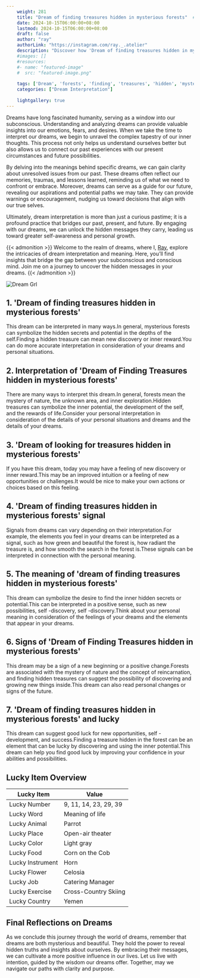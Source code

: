 ```yaml
---
    weight: 281
    title: "Dream of finding treasures hidden in mysterious forests"  # Assuming 'title' column exists
    date: 2024-10-15T06:00:00+08:00
    lastmod: 2024-10-15T06:00:00+08:00
    draft: false
    author: "ray"
    authorLink: "https://instagram.com/ray._.atelier"
    description: "Discover how 'Dream of finding treasures hidden in mysterious forests' can interpret your future and uncover its significant meanings in your life."
    #images: []
    #resources:
    #- name: "featured-image"
    #  src: "featured-image.png"
    
    tags: ['Dream', 'forests', 'finding', 'treasures', 'hidden', 'mysterious']
    categories: ["Dream Interpretation"]
    
    lightgallery: true
---
```

    
Dreams have long fascinated humanity, serving as a window into our subconscious. Understanding and analyzing dreams can provide valuable insights into our emotions, fears, and desires. When we take the time to interpret our dreams, we begin to unravel the complex tapestry of our inner thoughts. This process not only helps us understand ourselves better but also allows us to connect our past experiences with our present circumstances and future possibilities.

By delving into the meanings behind specific dreams, we can gain clarity about unresolved issues from our past. These dreams often reflect our memories, traumas, and lessons learned, reminding us of what we need to confront or embrace. Moreover, dreams can serve as a guide for our future, revealing our aspirations and potential paths we may take. They can provide warnings or encouragement, nudging us toward decisions that align with our true selves.

Ultimately, dream interpretation is more than just a curious pastime; it is a profound practice that bridges our past, present, and future. By engaging with our dreams, we can unlock the hidden messages they carry, leading us toward greater self-awareness and personal growth.

{{< admonition >}}
Welcome to the realm of dreams, where I, [Ray](https://instagram.com/ray._.atelier), explore the intricacies of dream interpretation and meaning. Here, you’ll find insights that bridge the gap between your subconscious and conscious mind. Join me on a journey to uncover the hidden messages in your dreams.
{{< /admonition >}}

![Dream Grl](https://cdn.pixabay.com/photo/2017/11/02/03/35/gothic-2910057_1280.jpg "Dream Grl")

## 1. 'Dream of finding treasures hidden in mysterious forests'
This dream can be interpreted in many ways.In general, mysterious forests can symbolize the hidden secrets and potential in the depths of the self.Finding a hidden treasure can mean new discovery or inner reward.You can do more accurate interpretation in consideration of your dreams and personal situations.

## 2. Interpretation of 'Dream of Finding Treasures hidden in mysterious forests'
There are many ways to interpret this dream.In general, forests mean the mystery of nature, the unknown area, and inner exploration.Hidden treasures can symbolize the inner potential, the development of the self, and the rewards of life.Consider your personal interpretation in consideration of the details of your personal situations and dreams and the details of your dreams.

## 3. 'Dream of looking for treasures hidden in mysterious forests'
If you have this dream, today you may have a feeling of new discovery or inner reward.This may be an improved intuition or a feeling of new opportunities or challenges.It would be nice to make your own actions or choices based on this feeling.

## 4. 'Dream of finding treasures hidden in mysterious forests' signal
Signals from dreams can vary depending on their interpretation.For example, the elements you feel in your dreams can be interpreted as a signal, such as how green and beautiful the forest is, how radiant the treasure is, and how smooth the search in the forest is.These signals can be interpreted in connection with the personal meaning.

## 5. The meaning of 'dream of finding treasures hidden in mysterious forests'
This dream can symbolize the desire to find the inner hidden secrets or potential.This can be interpreted in a positive sense, such as new possibilities, self -discovery, self -discovery.Think about your personal meaning in consideration of the feelings of your dreams and the elements that appear in your dreams.

## 6. Signs of 'Dream of Finding Treasures hidden in mysterious forests'
This dream may be a sign of a new beginning or a positive change.Forests are associated with the mystery of nature and the concept of reincarnation, and finding hidden treasures can suggest the possibility of discovering and growing new things inside.This dream can also read personal changes or signs of the future.

## 7. 'Dream of finding treasures hidden in mysterious forests' and lucky
This dream can suggest good luck for new opportunities, self -development, and success.Finding a treasure hidden in the forest can be an element that can be lucky by discovering and using the inner potential.This dream can help you find good luck by improving your confidence in your abilities and possibilities.

## Lucky Item Overview
| Lucky Item          | Value              |
|---------------|--------------------|
| Lucky Number        | 9, 11, 14, 23, 29, 39  |
| Lucky Word          | Meaning of life |
| Lucky Animal        | Parrot |
| Lucky Place         | Open-air theater     |
| Lucky Color         | Light gray     |
| Lucky Food          | Corn on the Cob      |
| Lucky Instrument    | Horn |
| Lucky Flower        | Celosia    |
| Lucky Job           | Catering Manager       |
| Lucky Exercise      | Cross-Country Skiing  |
| Lucky Country       | Yemen    |


##  Final Reflections on Dreams

As we conclude this journey through the world of dreams, remember that dreams are both mysterious and beautiful. They hold the power to reveal hidden truths and insights about ourselves. By embracing their messages, we can cultivate a more positive influence in our lives. Let us live with intention, guided by the wisdom our dreams offer. Together, may we navigate our paths with clarity and purpose.
